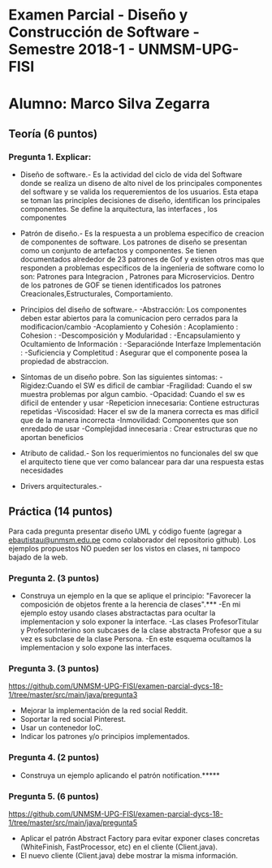 # Examen Parcial - Diseño y Construcción de Software - Semestre 2018-1 - UNMSM-UPG-FISI
# Alumno: Marco Silva Zegarra

## Teoría (6 puntos)
### Pregunta 1. Explicar:
* Diseño de software.- Es la actividad del ciclo de vida del Software donde se realiza un diseno de alto nivel de los principales componentes del software y se valida los requeremientos de los usuarios. Esta etapa se toman las principles decisiones de diseño, identifican los principales componentes. Se define la arquitectura, las interfaces , los componentes


* Patrón de diseño.- Es la respuesta a un problema especifico de creacion de componentes de software. Los patrones de diseño se presentan como un conjunto de artefactos y componentes. Se tienen documentados alrededor de 23 patrones de Gof y existen otros mas que responden a problemas especificos de la ingenieria de software como lo son: Patrones para Integracion , Patrones para Microservicios.
Dentro de los patrones de GOF se tienen identificados los patrones Creacionales,Estructurales, Comportamiento.

 
* Principios del diseño de software.- 
-Abstracción: Los componentes deben estar abiertos para la comunicacion pero cerrados para la modificacion/cambio
-Acoplamiento y Cohesión :
 Acoplamiento : 
 Cohesion :
-Descomposición y Modularidad :
-Encapsulamiento y Ocultamiento de Información :
-Separaciónde Interfaze Implementación :
-Suficiencia y Completitud : Asegurar que el componente posea la propiedad de abstraccion.

* Síntomas de un diseño pobre. Son las siguientes sintomas:
-Rigidez:Cuando el SW es dificil de cambiar
-Fragilidad: Cuando el sw muestra problemas por algun cambio. 
-Opacidad: Cuando el sw es dificil de entender y usar
-Repeticion innecesaria: Contiene estructuras repetidas
-Viscosidad: Hacer el sw de la manera correcta es mas dificil que de la manera incorrecta
-Inmovilidad: Componentes que son enredado de usar
-Complejidad innecesaria : Crear estructuras que no aportan beneficios

* Atributo de calidad.-
Son los requerimientos no funcionales del sw que el arquitecto tiene que ver como balancear para dar una respuesta estas necesidades

* Drivers arquitecturales.-


## Práctica (14 puntos)
Para cada pregunta presentar diseño UML y código fuente (agregar a ebautistau@unmsm.edu.pe como colaborador del repositorio github).
Los ejemplos propuestos NO pueden ser los vistos en clases, ni tampoco bajado de la web.

### Pregunta 2. (3 puntos)
- Construya un ejemplo en la que se aplique el principio: "Favorecer la composición de objetos frente a la herencia de clases".***
-En mi ejemplo estoy usando clases abstractactas para ocultar la implementacion y solo exponer la interface.
-Las clases ProfesorTitular y ProfesorInterino son subcases de la clase abstracta Profesor que a su vez es subclase de la clase Persona.
-En este esquema ocultamos la implementacion y solo expone las interfaces.



### Pregunta 3. (3 puntos)
https://github.com/UNMSM-UPG-FISI/examen-parcial-dycs-18-1/tree/master/src/main/java/pregunta3
- Mejorar la implementación de la red social Reddit.
- Soportar la red social Pinterest.
- Usar un contenedor IoC.
- Indicar los patrones y/o principios implementados.

### Pregunta 4. (2 puntos)
- Construya un ejemplo aplicando el patrón notification.*****

### Pregunta 5. (6 puntos)
https://github.com/UNMSM-UPG-FISI/examen-parcial-dycs-18-1/tree/master/src/main/java/pregunta5
- Aplicar el patrón Abstract Factory para evitar exponer clases concretas (WhiteFinish, FastProcessor, etc) en el cliente (Client.java).
- El nuevo cliente (Client.java) debe mostrar la misma información.
